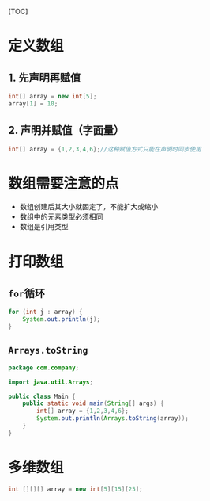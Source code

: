 [TOC]

# 定义数组
## 1. 先声明再赋值
```java
int[] array = new int[5];
array[1] = 10;
```

## 2. 声明并赋值（字面量）
```java
int[] array = {1,2,3,4,6};//这种赋值方式只能在声明时同步使用
```

# 数组需要注意的点
- 数组创建后其大小就固定了，不能扩大或缩小
- 数组中的元素类型必须相同
- 数组是引用类型

# 打印数组
## `for`循环
```java
for (int j : array) {
    System.out.println(j);
}
```

## `Arrays.toString`
```java
package com.company;

import java.util.Arrays;

public class Main {
    public static void main(String[] args) {
        int[] array = {1,2,3,4,6};
        System.out.println(Arrays.toString(array));
    }
}
```

# 多维数组
```java
int [][][] array = new int[5][15][25];
```